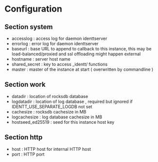 # Configuration

## Section system

- accesslog : access log for daemon identtserver
- errorlog : error log for daemon identtserver
- baseurl : base URL to append to callback to this instance, this may be load-balanced/proxied and ssl offloading might happen external
- hostname : server host name
- shared_secret : key to access _identt/ functions
- master : master of the instance at start ( overwritten by commandline )

## Section work

- datadir : location of rocksdb database
- logdatadir : location of log database , required but ignored if IDENTT_USE_SEPARATE_LOGDB not set
- cachesize : rocksdb cachesize in MB
- logcachesize : log database cachesize in MB
- hostseed_ed25519 : seed for this instance host key

## Section http

- host : HTTP host for internal HTTP host
- port : HTTP port

